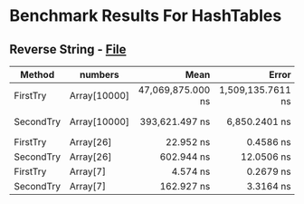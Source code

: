 # Benchmark Results For HashTables

## Reverse String - [File](src/Algorithms/HashTables/RecurringNumber.cs)

|    Method |      numbers |              Mean |             Error |            StdDev |            Median | Ratio |   Gen 0 |   Gen 1 |   Gen 2 | Allocated |
|---------- |------------- |------------------:|------------------:|------------------:|------------------:|------:|--------:|--------:|--------:|----------:|
|  FirstTry | Array[10000] | 47,069,875.000 ns | 1,509,135.7611 ns | 1,737,922.9867 ns | 46,368,690.909 ns | 1.000 |       - |       - |       - |         - |
| SecondTry | Array[10000] |    393,621.497 ns |     6,850.2401 ns |     5,348.2169 ns |    393,096.606 ns | 0.008 | 38.0859 | 38.0859 | 38.0859 |  161768 B |
|  FirstTry |    Array[26] |         22.952 ns |         0.4586 ns |         0.8613 ns |         22.791 ns | 0.000 |       - |       - |       - |         - |
| SecondTry |    Array[26] |        602.944 ns |        12.0506 ns |        11.2722 ns |        605.062 ns | 0.000 |  0.1392 |       - |       - |     584 B |
|  FirstTry |     Array[7] |          4.574 ns |         0.2679 ns |         0.7288 ns |          4.583 ns | 0.000 |       - |       - |       - |         - |
| SecondTry |     Array[7] |        162.927 ns |         3.3164 ns |         9.1896 ns |        159.547 ns | 0.000 |  0.0551 |       - |       - |     232 B |